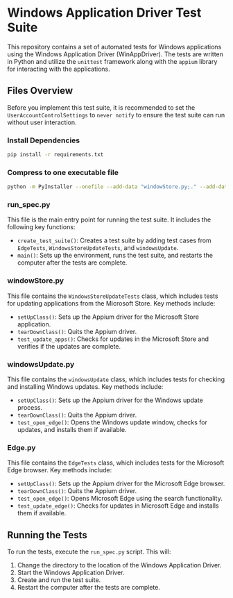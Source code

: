 # Windows Application Driver Test Suite

This repository contains a set of automated tests for Windows applications using the Windows Application Driver (WinAppDriver). The tests are written in Python and utilize the `unittest` framework along with the `appium` library for interacting with the applications.

## Files Overview

Before you implement this test suite, it is recommended to set the `UserAccountControlSettings` to `never notify` to ensure the test suite can run without user interaction.

### Install Dependencies

```bash
pip install -r requirements.txt
```

### Compress to one executable file

```bash
python -m PyInstaller --onefile --add-data "windowStore.py;." --add-data "windowsUpdate.py;." --add-data "Edge.py;." --add-data "Windows Application Driver/*;Windows Application Driver" run_spec.py
```

### run_spec.py

This file is the main entry point for running the test suite. It includes the following key functions:

- `create_test_suite()`: Creates a test suite by adding test cases from `EdgeTests`, `WindowsStoreUpdateTests`, and `windowsUpdate`.
- `main()`: Sets up the environment, runs the test suite, and restarts the computer after the tests are complete.

### windowStore.py

This file contains the `WindowsStoreUpdateTests` class, which includes tests for updating applications from the Microsoft Store. Key methods include:

- `setUpClass()`: Sets up the Appium driver for the Microsoft Store application.
- `tearDownClass()`: Quits the Appium driver.
- `test_update_apps()`: Checks for updates in the Microsoft Store and verifies if the updates are complete.

### windowsUpdate.py

This file contains the `windowsUpdate` class, which includes tests for checking and installing Windows updates. Key methods include:

- `setUpClass()`: Sets up the Appium driver for the Windows update process.
- `tearDownClass()`: Quits the Appium driver.
- `test_open_edge()`: Opens the Windows update window, checks for updates, and installs them if available.

### Edge.py

This file contains the `EdgeTests` class, which includes tests for the Microsoft Edge browser. Key methods include:

- `setUpClass()`: Sets up the Appium driver for the Microsoft Edge browser.
- `tearDownClass()`: Quits the Appium driver.
- `test_open_edge()`: Opens Microsoft Edge using the search functionality.
- `test_update_edge()`: Checks for updates in Microsoft Edge and installs them if available.

## Running the Tests

To run the tests, execute the `run_spec.py` script. This will:

1. Change the directory to the location of the Windows Application Driver.
2. Start the Windows Application Driver.
3. Create and run the test suite.
4. Restart the computer after the tests are complete.
